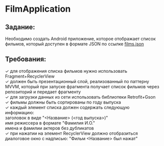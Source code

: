 # FilmApplication #

## Задание: ##  
Необходимо создать Android приложение, которое отображает список фильмов, который доступен в формате JSON по ссылке [films.json](https://raw.githubusercontent.com/constanta-android-dev/intership-wellcome-task/main/films.json)  

## Требования: ##

✓ для отображения списка фильмов нужно использовать Fragment+RecyclerView  
✓ должен быть презентационный слой, реализованный по паттерну MVVM, который при запуске фрагмента получает список фильмов через репозиторий и передает фрагменту  
✓ для загрузки данных из сети использовать библиотеки Retrofit+Gson  
✓ фильмы должны быть сортированы по году выпуска  
✓ каждый элемент списка должен содержать следующую информацию:  
   заголовок в виде "<Название> (<год выпуска>)"  
   имя режиссера в формате "Фамилия И.О."  
   имена и фамилии актеров без дубликатов  
✓ при нажатии на элемент RecyclerView должно отобразиться диалоговое окно с надписью: "Фильм <Название> был нажат"
